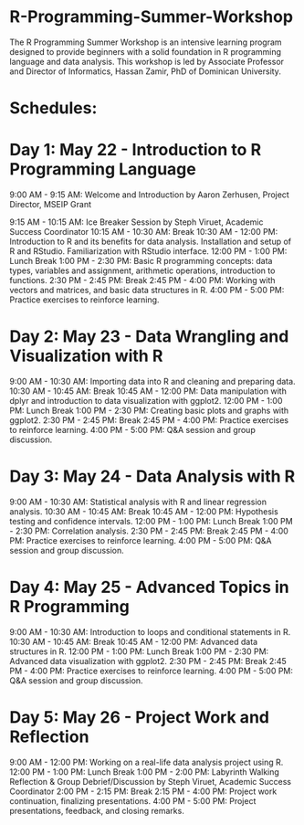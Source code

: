 # R-Programming-Summer-Workshop
The R Programming Summer Workshop is an intensive learning program designed to provide beginners with a solid foundation in R programming language and data analysis. This workshop is led by Associate Professor and Director of Informatics, Hassan Zamir, PhD of Dominican University.

# Schedules:

# Day 1: May 22 - Introduction to R Programming Language 
9:00 AM - 9:15 AM: Welcome and Introduction by Aaron Zerhusen, Project Director, MSEIP Grant

9:15 AM - 10:15 AM: Ice Breaker Session by Steph Viruet, Academic Success Coordinator 
10:15 AM - 10:30 AM: Break 
10:30 AM - 12:00 PM: Introduction to R and its benefits for data analysis. Installation and setup of R and RStudio. Familiarization with RStudio interface. 
12:00 PM - 1:00 PM: Lunch Break 
1:00 PM - 2:30 PM: Basic R programming concepts: data types, variables and assignment, arithmetic operations, introduction to functions. 
2:30 PM - 2:45 PM: Break 
2:45 PM - 4:00 PM: Working with vectors and matrices, and basic data structures in R. 
4:00 PM - 5:00 PM: Practice exercises to reinforce learning. 

# Day 2: May 23 - Data Wrangling and Visualization with R 
9:00 AM - 10:30 AM: Importing data into R and cleaning and preparing data. 
10:30 AM - 10:45 AM: Break 
10:45 AM - 12:00 PM: Data manipulation with dplyr and introduction to data visualization with ggplot2. 
12:00 PM - 1:00 PM: Lunch Break 
1:00 PM - 2:30 PM: Creating basic plots and graphs with ggplot2. 
2:30 PM - 2:45 PM: Break 
2:45 PM - 4:00 PM: Practice exercises to reinforce learning. 
4:00 PM - 5:00 PM: Q&A session and group discussion. 

# Day 3: May 24 - Data Analysis with R 
9:00 AM - 10:30 AM: Statistical analysis with R and linear regression analysis. 
10:30 AM - 10:45 AM: Break 
10:45 AM - 12:00 PM: Hypothesis testing and confidence intervals. 
12:00 PM - 1:00 PM: Lunch Break 
1:00 PM - 2:30 PM: Correlation analysis. 
2:30 PM - 2:45 PM: Break 
2:45 PM - 4:00 PM: Practice exercises to reinforce learning. 
4:00 PM - 5:00 PM: Q&A session and group discussion. 

# Day 4: May 25 - Advanced Topics in R Programming 
9:00 AM - 10:30 AM: Introduction to loops and conditional statements in R. 
10:30 AM - 10:45 AM: Break 
10:45 AM - 12:00 PM: Advanced data structures in R. 
12:00 PM - 1:00 PM: Lunch Break 
1:00 PM - 2:30 PM: Advanced data visualization with ggplot2. 
2:30 PM - 2:45 PM: Break 
2:45 PM - 4:00 PM: Practice exercises to reinforce learning. 
4:00 PM - 5:00 PM: Q&A session and group discussion. 

# Day 5: May 26 - Project Work and Reflection 
9:00 AM - 12:00 PM: Working on a real-life data analysis project using R. 
12:00 PM - 1:00 PM: Lunch Break 
1:00 PM - 2:00 PM: Labyrinth Walking Reflection & Group Debrief/Discussion by Steph Viruet, Academic Success Coordinator 
2:00 PM - 2:15 PM: Break 
2:15 PM - 4:00 PM: Project work continuation, finalizing presentations. 
4:00 PM - 5:00 PM: Project presentations, feedback, and closing remarks. 

 
